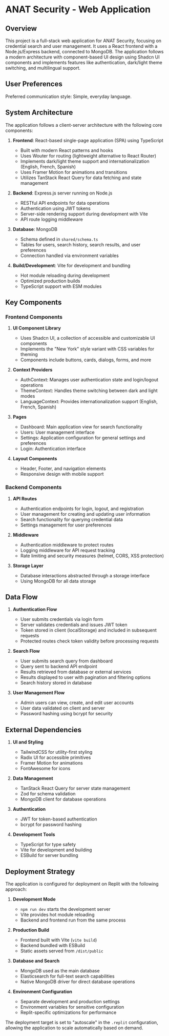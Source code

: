 # ANAT Security - Web Application

## Overview
This project is a full-stack web application for ANAT Security, focusing on credential search and user management. It uses a React frontend with a Node.js/Express backend, connected to MongoDB. The application follows a modern architecture with component-based UI design using Shadcn UI components and implements features like authentication, dark/light theme switching, and multilingual support.

## User Preferences
Preferred communication style: Simple, everyday language.

## System Architecture
The application follows a client-server architecture with the following core components:

1. **Frontend**: React-based single-page application (SPA) using TypeScript
   - Built with modern React patterns and hooks
   - Uses Wouter for routing (lightweight alternative to React Router)
   - Implements dark/light theme support and internationalization (English, French, Spanish)
   - Uses Framer Motion for animations and transitions
   - Utilizes TanStack React Query for data fetching and state management

2. **Backend**: Express.js server running on Node.js
   - RESTful API endpoints for data operations
   - Authentication using JWT tokens
   - Server-side rendering support during development with Vite
   - API route logging middleware

3. **Database**: MongoDB
   - Schema defined in `shared/schema.ts`
   - Tables for users, search history, search results, and user preferences
   - Connection handled via environment variables

4. **Build/Development**: Vite for development and bundling
   - Hot module reloading during development
   - Optimized production builds
   - TypeScript support with ESM modules

## Key Components

### Frontend Components

1. **UI Component Library**
   - Uses Shadcn UI, a collection of accessible and customizable UI components
   - Implements the "New York" style variant with CSS variables for theming
   - Components include buttons, cards, dialogs, forms, and more

2. **Context Providers**
   - AuthContext: Manages user authentication state and login/logout operations
   - ThemeContext: Handles theme switching between dark and light modes
   - LanguageContext: Provides internationalization support (English, French, Spanish)

3. **Pages**
   - Dashboard: Main application view for search functionality
   - Users: User management interface
   - Settings: Application configuration for general settings and preferences
   - Login: Authentication interface

4. **Layout Components**
   - Header, Footer, and navigation elements
   - Responsive design with mobile support

### Backend Components

1. **API Routes**
   - Authentication endpoints for login, logout, and registration
   - User management for creating and updating user information
   - Search functionality for querying credential data
   - Settings management for user preferences

2. **Middleware**
   - Authentication middleware to protect routes
   - Logging middleware for API request tracking
   - Rate limiting and security measures (helmet, CORS, XSS protection)

3. **Storage Layer**
   - Database interactions abstracted through a storage interface
   - Using MongoDB for all data storage

## Data Flow

1. **Authentication Flow**
   - User submits credentials via login form
   - Server validates credentials and issues JWT token
   - Token stored in client (localStorage) and included in subsequent requests
   - Protected routes check token validity before processing requests

2. **Search Flow**
   - User submits search query from dashboard
   - Query sent to backend API endpoint
   - Results retrieved from database or external services
   - Results displayed to user with pagination and filtering options
   - Search history stored in database

3. **User Management Flow**
   - Admin users can view, create, and edit user accounts
   - User data validated on client and server
   - Password hashing using bcrypt for security

## External Dependencies

1. **UI and Styling**
   - TailwindCSS for utility-first styling
   - Radix UI for accessible primitives
   - Framer Motion for animations
   - FontAwesome for icons

2. **Data Management**
   - TanStack React Query for server state management
   - Zod for schema validation
   - MongoDB client for database operations

3. **Authentication**
   - JWT for token-based authentication
   - bcrypt for password hashing

4. **Development Tools**
   - TypeScript for type safety
   - Vite for development and building
   - ESBuild for server bundling

## Deployment Strategy

The application is configured for deployment on Replit with the following approach:

1. **Development Mode**
   - `npm run dev` starts the development server
   - Vite provides hot module reloading
   - Backend and frontend run from the same process

2. **Production Build**
   - Frontend built with Vite (`vite build`)
   - Backend bundled with ESBuild
   - Static assets served from `/dist/public`

3. **Database and Search**
   - MongoDB used as the main database
   - Elasticsearch for full-text search capabilities
   - Native MongoDB driver for direct database operations

4. **Environment Configuration**
   - Separate development and production settings
   - Environment variables for sensitive configuration
   - Replit-specific optimizations for performance

The deployment target is set to "autoscale" in the `.replit` configuration, allowing the application to scale automatically based on demand.